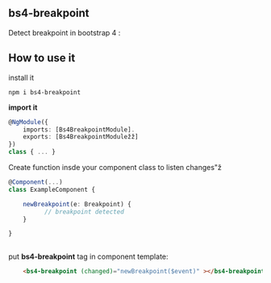 ## bs4-breakpoint ##


Detect breakpoint in bootstrap 4  :

How to use it
-------------
install it
```
npm i bs4-breakpoint
```


**import it**

```ts
@NgModule({
    imports: [Bs4BreakpointModule].
    exports: [Bs4BreakpointModuležž]
})
class { ... }
```

Create function insde your component  class to listen changes"ž

```ts
@Component(...)
class ExampleComponent {

    newBreakpoint(e: Breakpoint) {
          // breakpoint detected
    }

}
    
```
put  **bs4-breakpoint** tag in component template:

```html
    <bs4-breakpoint (changed)="newBreakpoint($event)" ></bs4-breakpoint>
```

